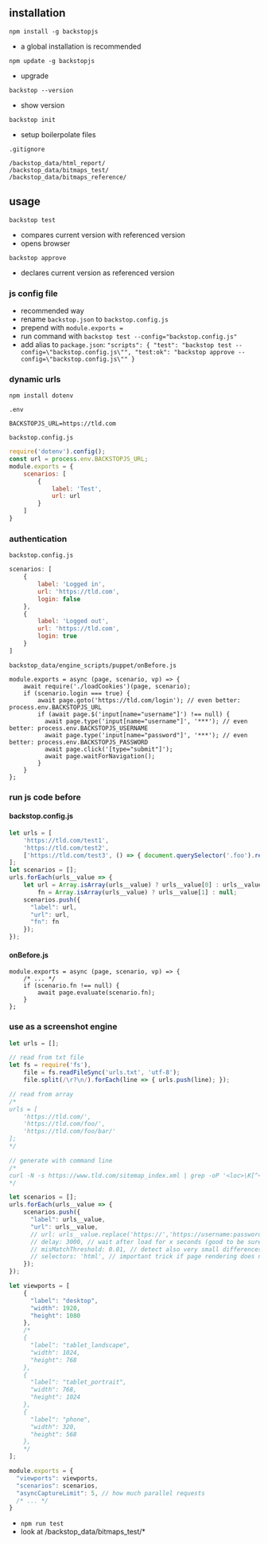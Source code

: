 ## installation

`npm install -g backstopjs`

- a global installation is recommended

`npm update -g backstopjs`

- upgrade

`backstop --version`

- show version

`backstop init`

- setup boilerpolate files

`.gitignore`

```
/backstop_data/html_report/
/backstop_data/bitmaps_test/
/backstop_data/bitmaps_reference/
```

## usage

`backstop test`

- compares current version with referenced version
- opens browser

`backstop approve`

- declares current version as referenced version

### js config file

- recommended way
- rename `backstop.json` to `backstop.config.js`
- prepend with `module.exports = `
- run command with `backstop test --config="backstop.config.js"`
- add alias to `package.json`: `"scripts": { "test": "backstop test --config=\"backstop.config.js\"", "test:ok": "backstop approve --config=\"backstop.config.js\"" }`

### dynamic urls

`npm install dotenv`

`.env`

```.env
BACKSTOPJS_URL=https://tld.com
```

`backstop.config.js`

```js
require('dotenv').config();
const url = process.env.BACKSTOPJS_URL;
module.exports = {
    scenarios: [
        {
            label: 'Test',
            url: url
        }
    ]
}
```

### authentication

`backstop.config.js`

```js
scenarios: [
    {
        label: 'Logged in',
        url: 'https://tld.com',
        login: false
    },
    {
        label: 'Logged out',
        url: 'https://tld.com',
        login: true
    }
]
```

`backstop_data/engine_scripts/puppet/onBefore.js`

```
module.exports = async (page, scenario, vp) => {
    await require('./loadCookies')(page, scenario);
    if (scenario.login === true) {
        await page.goto('https://tld.com/login'); // even better: process.env.BACKSTOPJS_URL
        if (await page.$('input[name="username"]') !== null) {
          await page.type('input[name="username"]', '***'); // even better: process.env.BACKSTOPJS_USERNAME
          await page.type('input[name="password"]', '***'); // even better: process.env.BACKSTOPJS_PASSWORD
          await page.click('[type="submit"]');
          await page.waitForNavigation();
        }
    }
};
```

### run js code before

#### backstop.config.js

```js
let urls = [
	'https://tld.com/test1',
  	'https://tld.com/test2',
  	['https://tld.com/test3', () => { document.querySelector('.foo').remove(); }],
];
let scenarios = [];
urls.forEach(urls__value => {
    let url = Array.isArray(urls__value) ? urls__value[0] : urls__value,
        fn = Array.isArray(urls__value) ? urls__value[1] : null;
    scenarios.push({
      "label": url,
      "url": url,
      "fn": fn
    });
});
```

#### onBefore.js

```
module.exports = async (page, scenario, vp) => {
    /* ... */
    if (scenario.fn !== null) {
        await page.evaluate(scenario.fn);
    }
};
```

### use as a screenshot engine

```js
let urls = [];

// read from txt file
let fs = require('fs'),
    file = fs.readFileSync('urls.txt', 'utf-8');
    file.split(/\r?\n/).forEach(line => { urls.push(line); });

// read from array
/*
urls = [
    'https://tld.com/',
    'https://tld.com/foo/',
    'https://tld.com/foo/bar/'
];
*/

// generate with command line
/*
curl -N -s https://www.tld.com/sitemap_index.xml | grep -oP '<loc>\K[^<]*' | xargs -n1 curl -N -s | grep -oP '<loc>\K[^<]*' > urls.txt
*/

let scenarios = [];
urls.forEach(urls__value => {
    scenarios.push({
      "label": urls__value,
      "url": urls__value,
      // url: urls__value.replace('https://','https://username:password@'),
      // delay: 3000, // wait after load for x seconds (good to be sure everything is loaded)
      // misMatchThreshold: 0.01, // detect also very small differences
      // selectors: 'html', // important trick if page rendering does not work properly
    });
});

let viewports = [
    {
      "label": "desktop",
      "width": 1920,
      "height": 1080
    },
    /*
    {
      "label": "tablet_landscape",
      "width": 1024,
      "height": 768
    },
    {
      "label": "tablet_portrait",
      "width": 768,
      "height": 1024
    },
    {
      "label": "phone",
      "width": 320,
      "height": 568
    },
    */
];

module.exports = {
  "viewports": viewports,
  "scenarios": scenarios,
  "asyncCaptureLimit": 5, // how much parallel requests
  /* ... */
}
```

- `npm run test`
- look at /backstop_data/bitmaps_test/*